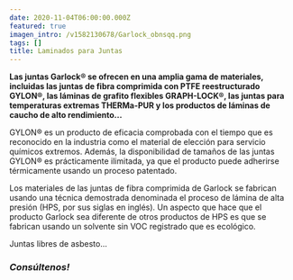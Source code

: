 ```yaml
---
date: 2020-11-04T06:00:00.000Z
featured: true
imagen_intro: /v1582130678/Garlock_obnsqq.png
tags: []
title: Laminados para Juntas
---
```

**Las juntas Garlock® se ofrecen en una amplia gama de materiales, incluidas las juntas de fibra comprimida con PTFE reestructurado GYLON®, las láminas de grafito flexibles GRAPH-LOCK®, las juntas para temperaturas extremas THERMa-PUR y los productos de láminas de caucho de alto rendimiento...**

GYLON® es un producto de eficacia comprobada con el tiempo que es reconocido en la industria como el material de elección para servicio químicos extremos. Además, la disponibilidad de tamaños de las juntas GYLON® es prácticamente ilimitada, ya que el producto puede adherirse térmicamente usando un proceso patentado.

Los materiales de las juntas de fibra comprimida de Garlock se fabrican usando una técnica demostrada denominada el proceso de lámina de alta presión (HPS, por sus siglas en inglés). Un aspecto que hace que el producto Garlock sea diferente de otros productos de HPS es que se fabrican usando un solvente sin VOC registrado que es ecológico.

Juntas libres de asbesto...

### **_Consúltenos!_**